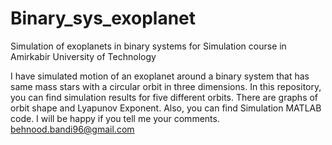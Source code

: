 # Binary_sys_exoplanet
Simulation of exoplanets in binary systems for Simulation course in Amirkabir University of Technology

I have simulated motion of an exoplanet around a binary system that has same mass stars with a circular orbit in three dimensions.
In this repository, you can find simulation results for five different orbits. There are graphs of orbit shape and Lyapunov Exponent. Also, you can find Simulation MATLAB code.
I will be happy if you tell me your comments. 
behnood.bandi96@gmail.com
